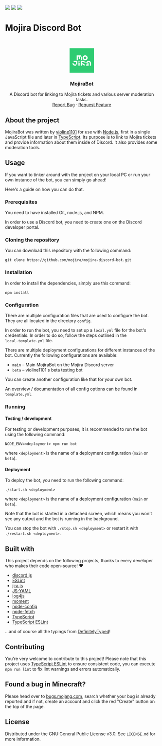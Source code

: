 <!-- shields -->
[![](https://img.shields.io/github/issues/mojira/mojira-discord-bot)](https://github.com/mojira/mojira-discord-bot/issues)
[![](https://img.shields.io/github/stars/mojira/mojira-discord-bot)](https://github.com/mojira/mojira-discord-bot/stargazers)
[![](https://img.shields.io/github/license/mojira/mojira-discord-bot)](https://github.com/mojira/mojira-discord-bot/blob/master/LICENSE.md)

# Mojira Discord Bot

<!-- PROJECT LOGO -->
<br/>
<p align="center">
  <a href="https://bugs.mojang.com/">
    <img src="mojira-logo.png" alt="MojiraBot" width="80" height="80">
  </a>

  <h3 align="center">MojiraBot</h3>

  <p align="center">
    A Discord bot for linking to Mojira tickets and various server moderation tasks.
    <br/>
    <a href="https://github.com/mojira/mojira-discord-bot/issues">Report Bug</a>
    ·
    <a href="https://github.com/mojira/mojira-discord-bot/issues">Request Feature</a>
  </p>
</p>

## About the project
MojiraBot was written by [violine1101](https://github.com/violine1101) for use with [Node.js](https://nodejs.org), first in a single JavaScript file and later in [TypeScript](https://github.com/Microsoft/TypeScript/). Its purpose is to link to Mojira tickets and provide information about them inside of Discord. It also provides some moderation tools.

## Usage
If you want to tinker around with the project on your local PC or run your own instance of the bot, you can simply go ahead!

Here's a guide on how you can do that.

### Prerequisites
You need to have installed Git, node.js, and NPM.

In order to use a Discord bot, you need to create one on the Discord developer portal.

### Cloning the repository
You can download this repository with the following command:

```
git clone https://github.com/mojira/mojira-discord-bot.git
```

### Installation
In order to install the dependencies, simply use this command:

```
npm install
```

### Configuration
There are multiple configuration files that are used to configure the bot. They are all located in the directory `config`.

In order to run the bot, you need to set up a `local.yml` file for the bot's credentials. In order to do so, follow the steps outlined in the `local.template.yml` file.

There are multiple deployment configurations for different instances of the bot. Currently the following configurations are available:
- `main` – Main MojiraBot on the Mojira Discord server
- `beta` – violine1101's beta testing bot

You can create another configuration like that for your own bot.

An overview / documentation of all config options can be found in `template.yml`.

### Running
#### Testing / development
For testing or development purposes, it is recommended to run the bot using the following command:

```
NODE_ENV=<deployment> npm run bot
```

where `<deployment>` is the name of a deployment configuration (`main` or `beta`).

#### Deployment
To deploy the bot, you need to run the following command:

```
./start.sh <deployment>
```

where `<deployment>` is the name of a deployment configuration (`main` or `beta`).

Note that the bot is started in a detached screen, which means you won't see any output and the bot is running in the background.

You can stop the bot with `./stop.sh <deployment>` or restart it with `./restart.sh <deployment>`.

## Built with

This project depends on the following projects, thanks to every developer who makes their code open-source! :heart:

- [discord.js](https://github.com/discordjs/discord.js/)
- [ESLint](https://github.com/eslint/eslint)
- [jira.js](https://github.com/MrRefactoring/jira.js)
- [JS-YAML](https://github.com/nodeca/js-yaml)
- [log4js](https://github.com/log4js-node/log4js-node)
- [moment](https://github.com/moment/moment)
- [node-config](https://github.com/lorenwest/node-config)
- [node-fetch](https://github.com/node-fetch/node-fetch)
- [TypeScript](https://github.com/Microsoft/TypeScript/)
- [TypeScript ESLint](https://github.com/typescript-eslint/typescript-eslint/)

...and of course all the typings from [DefinitelyTyped](https://github.com/DefinitelyTyped/DefinitelyTyped/)!

## Contributing

You're very welcome to contribute to this project! Please note that this project uses [TypeScript ESLint](https://github.com/typescript-eslint/typescript-eslint/) to ensure consistent code, you can execute `npm run lint` to fix lint warnings and errors automatically.

## Found a bug in Minecraft?

Please head over to [bugs.mojang.com](https://bugs.mojang.com), search whether your bug is already reported and if not, create an account and click the red "Create" button on the top of the page.

## License

Distributed under the GNU General Public License v3.0. See `LICENSE.md` for more information.
